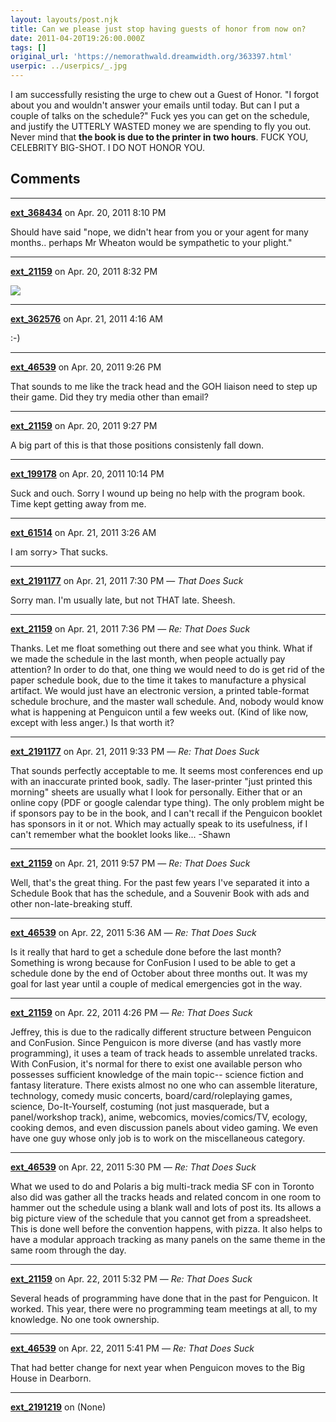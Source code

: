 ```yaml
---
layout: layouts/post.njk
title: Can we please just stop having guests of honor from now on?
date: 2011-04-20T19:26:00.000Z
tags: []
original_url: 'https://nemorathwald.dreamwidth.org/363397.html'
userpic: ../userpics/_.jpg
---
```

I am successfully resisting the urge to chew out a Guest of Honor. "I forgot about you and wouldn't answer your emails until today. But can I put a couple of talks on the schedule?" Fuck yes you can get on the schedule, and justify the UTTERLY WASTED money we are spending to fly you out. Never mind that **the book is due to the printer in two hours**. FUCK YOU, CELEBRITY BIG-SHOT. I DO NOT HONOR YOU.

## Comments

---

**[ext_368434](https://www.dreamwidth.org/users/ext_368434)** on Apr. 20, 2011 8:10 PM

Should have said "nope, we didn't hear from you or your agent for many months.. perhaps Mr Wheaton would be sympathetic to your plight."

---

**[ext_21159](https://www.dreamwidth.org/users/ext_21159)** on Apr. 20, 2011 8:32 PM

![](https://lh5.googleusercontent.com/_ENXtTKU9j1A/Ta9CpuMjv_I/AAAAAAAAIi8/LQsYxbgEZ88/s288/WHEEEEAAAATOOOOOON.jpg)

---

**[ext_362576](https://www.dreamwidth.org/users/ext_362576)** on Apr. 21, 2011 4:16 AM

:-)

---

**[ext_46539](https://www.dreamwidth.org/users/ext_46539)** on Apr. 20, 2011 9:26 PM

That sounds to me like the track head and the GOH liaison need to step up their game. Did they try media other than email?

---

**[ext_21159](https://www.dreamwidth.org/users/ext_21159)** on Apr. 20, 2011 9:27 PM

A big part of this is that those positions consistenly fall down.

---

**[ext_199178](https://www.dreamwidth.org/users/ext_199178)** on Apr. 20, 2011 10:14 PM

Suck and ouch. Sorry I wound up being no help with the program book. Time kept getting away from me.

---

**[ext_61514](https://www.dreamwidth.org/users/ext_61514)** on Apr. 21, 2011 3:26 AM

I am sorry> That sucks.

---

**[ext_2191177](https://www.dreamwidth.org/users/ext_2191177)** on Apr. 21, 2011 7:30 PM — *That *Does* Suck*

Sorry man. I'm usually late, but not THAT late. Sheesh.

---

**[ext_21159](https://www.dreamwidth.org/users/ext_21159)** on Apr. 21, 2011 7:36 PM — *Re: That *Does* Suck*

Thanks. Let me float something out there and see what you think. What if we made the schedule in the last month, when people actually pay attention? In order to do that, one thing we would need to do is get rid of the paper schedule book, due to the time it takes to manufacture a physical artifact. We would just have an electronic version, a printed table-format schedule brochure, and the master wall schedule. And, nobody would know what is happening at Penguicon until a few weeks out. (Kind of like now, except with less anger.) Is that worth it?

---

**[ext_2191177](https://www.dreamwidth.org/users/ext_2191177)** on Apr. 21, 2011 9:33 PM — *Re: That *Does* Suck*

That sounds perfectly acceptable to me. It seems most conferences end up with an inaccurate printed book, sadly. The laser-printer "just printed this morning" sheets are usually what I look for personally. Either that or an online copy (PDF or google calendar type thing). The only problem might be if sponsors pay to be in the book, and I can't recall if the Penguicon booklet has sponsors in it or not. Which may actually speak to its usefulness, if I can't remember what the booklet looks like... -Shawn

---

**[ext_21159](https://www.dreamwidth.org/users/ext_21159)** on Apr. 21, 2011 9:57 PM — *Re: That *Does* Suck*

Well, that's the great thing. For the past few years I've separated it into a Schedule Book that has the schedule, and a Souvenir Book with ads and other non-late-breaking stuff.

---

**[ext_46539](https://www.dreamwidth.org/users/ext_46539)** on Apr. 22, 2011 5:36 AM — *Re: That *Does* Suck*

Is it really that hard to get a schedule done before the last month? Something is wrong because for ConFusion I used to be able to get a schedule done by the end of October about three months out. It was my goal for last year until a couple of medical emergencies got in the way.

---

**[ext_21159](https://www.dreamwidth.org/users/ext_21159)** on Apr. 22, 2011 4:26 PM — *Re: That *Does* Suck*

Jeffrey, this is due to the radically different structure between Penguicon and ConFusion. Since Penguicon is more diverse (and has vastly more programming), it uses a team of track heads to assemble unrelated tracks. With ConFusion, it's normal for there to exist one available person who possesses sufficient knowledge of the main topic-- science fiction and fantasy literature. There exists almost no one who can assemble literature, technology, comedy music concerts, board/card/roleplaying games, science, Do-It-Yourself, costuming (not just masquerade, but a panel/workshop track), anime, webcomics, movies/comics/TV, ecology, cooking demos, and even discussion panels about video gaming. We even have one guy whose only job is to work on the miscellaneous category.

---

**[ext_46539](https://www.dreamwidth.org/users/ext_46539)** on Apr. 22, 2011 5:30 PM — *Re: That *Does* Suck*

What we used to do and Polaris a big multi-track media SF con in Toronto also did was gather all the tracks heads and related concom in one room to hammer out the schedule using a blank wall and lots of post its. Its allows a big picture view of the schedule that you cannot get from a spreadsheet. This is done well before the convention happens, with pizza. It also helps to have a modular approach tracking as many panels on the same theme in the same room through the day.

---

**[ext_21159](https://www.dreamwidth.org/users/ext_21159)** on Apr. 22, 2011 5:32 PM — *Re: That *Does* Suck*

Several heads of programming have done that in the past for Penguicon. It worked. This year, there were no programming team meetings at all, to my knowledge. No one took ownership.

---

**[ext_46539](https://www.dreamwidth.org/users/ext_46539)** on Apr. 22, 2011 5:41 PM — *Re: That *Does* Suck*

That had better change for next year when Penguicon moves to the Big House in Dearborn.

---

**[ext_2191219](https://www.dreamwidth.org/users/ext_2191219)** on (None)


